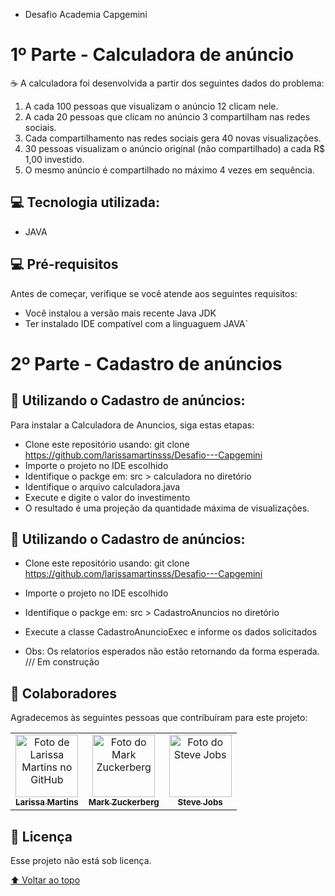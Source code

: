 - Desafio Academia Capgemini

# 1º Parte - Calculadora de anúncio

<!---Esses são exemplos. Veja https://shields.io para outras pessoas ou para personalizar este conjunto de escudos. Você pode querer incluir dependências, status do projeto e informações de licença aqui--->

☕ A calculadora foi desenvolvida a partir dos seguintes dados do problema:

1. A cada 100 pessoas que visualizam o anúncio 12 clicam nele.
2. A cada 20 pessoas que clicam no anúncio 3 compartilham nas redes sociais.
3. Cada compartilhamento nas redes sociais gera 40 novas visualizações.
4. 30 pessoas visualizam o anúncio original (não compartilhado) a cada R$ 1,00 investido.
5. O mesmo anúncio é compartilhado no máximo 4 vezes em sequência.

## 💻 Tecnologia utilizada:

- JAVA 

## 💻 Pré-requisitos

Antes de começar, verifique se você atende aos seguintes requisitos:
<!---Estes são apenas requisitos de exemplo. Adicionar, duplicar ou remover conforme necessário--->
  - Você instalou a versão mais recente Java JDK
  - Ter instalado IDE compatível com a linguaguem JAVA`
  
  # 2º Parte - Cadastro de anúncios

## 🚀 Utilizando o Cadastro de anúncios:

Para instalar a Calculadora de Anuncios, siga estas etapas:

- Clone este repositório usando: git clone https://github.com/larissamartinsss/Desafio---Capgemini
- Importe o projeto no IDE escolhido
- Identifique o packge em: src > calculadora no diretório
- Identifique o arquivo calculadora.java
- Execute e digite o valor do investimento
- O resultado é uma projeção da quantidade máxima de visualizações. 

## 🚀 Utilizando o Cadastro de anúncios:

- Clone este repositório usando: git clone https://github.com/larissamartinsss/Desafio---Capgemini
- Importe o projeto no IDE escolhido
- Identifique o packge em: src > CadastroAnuncios no diretório
- Execute a classe CadastroAnuncioExec e informe os dados solicitados

- Obs: Os relatorios esperados não estão retornando da forma esperada. 
/// Em construção


## 🤝 Colaboradores

Agradecemos às seguintes pessoas que contribuíram para este projeto:

<table>
  <tr>
    <td align="center">
      <a href="#">
        <img src="https://avatars.githubusercontent.com/u/77865765?v=4" width="100px;" alt="Foto de Larissa Martins no GitHub"/><br>
        <sub>
          <b>Larissa Martins</b>
        </sub>
      </a>
    </td>
    <td align="center">
      <a href="#">
        <img src="https://s2.glbimg.com/FUcw2usZfSTL6yCCGj3L3v3SpJ8=/smart/e.glbimg.com/og/ed/f/original/2019/04/25/zuckerberg_podcast.jpg" width="100px;" alt="Foto do Mark Zuckerberg"/><br>
        <sub>
          <b>Mark Zuckerberg</b>
        </sub>
      </a>
    </td>
    <td align="center">
      <a href="#">
        <img src="https://miro.medium.com/max/360/0*1SkS3mSorArvY9kS.jpg" width="100px;" alt="Foto do Steve Jobs"/><br>
        <sub>
          <b>Steve Jobs</b>
        </sub>
      </a>
    </td>
  </tr>
</table>


## 📝 Licença

Esse projeto não está sob licença. 

[⬆ Voltar ao topo](#nome-do-projeto)<br>

